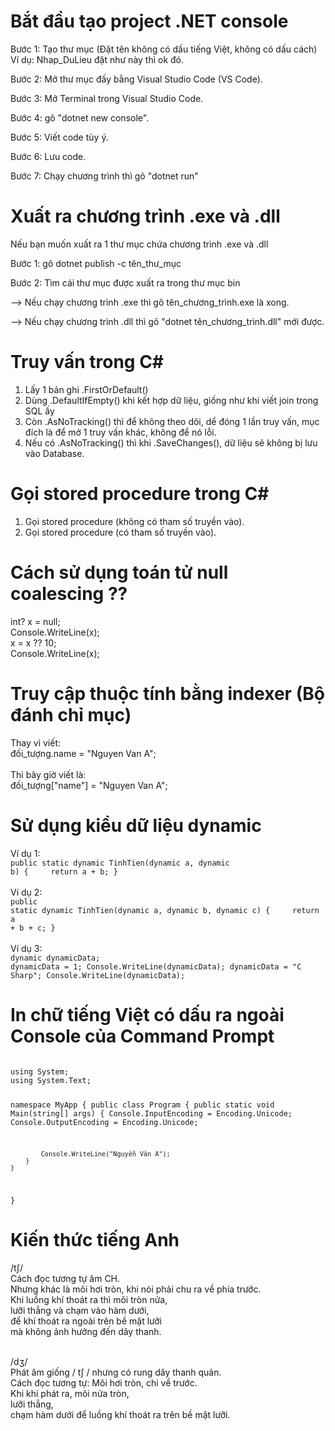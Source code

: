 # Bắt đầu tạo project .NET console
Bước 1: Tạo thư mục
(Đặt tên không có dấu tiếng Việt, không có dấu cách)
Ví dụ: Nhap_DuLieu đặt như này thì ok đó.
<br>

Bước 2: Mở thư mục đấy bằng Visual Studio Code (VS Code).
<br>

Bước 3: Mở Terminal trong Visual Studio Code.
<br>

Bước 4: gõ "dotnet new console".
<br>

Bước 5: Viết code tùy ý.
<br>

Bước 6: Lưu code.
<br>

Bước 7: Chạy chương trình thì gõ "dotnet run"
# Xuất ra chương trình .exe và .dll
Nếu bạn muốn xuất ra 1 thư mục chứa chương trình .exe và .dll
<br>

Bước 1: gõ dotnet publish -c tên_thư_mục
<br>

Bước 2: Tìm cái thư mục được xuất ra trong thư mục bin
<br>

--> Nếu chạy chương trình .exe thì gõ tên_chương_trình.exe là xong.
<br>

--> Nếu chạy chương trình .dll thì gõ "dotnet tên_chương_trình.dll" mới được.

# Truy vấn trong C#
1. Lấy 1 bản ghi .FirstOrDefault()
2. Dùng .DefaultIfEmpty() khi kết hợp dữ liệu, giống như khi viết join trong SQL ấy
3. Còn .AsNoTracking() thì để không theo dõi, dể đóng 1 lần truy vấn, mục đích là để mở 1 truy vấn khác, không để nó lỗi.
4. Nếu có .AsNoTracking() thì khi .SaveChanges(), dữ liệu sẽ không bị lưu vào Database.

# Gọi stored procedure trong C#
1. Gọi stored procedure (không có tham số truyền vào).
2. Gọi stored procedure (có tham số truyền vào).

# Cách sử dụng toán tử null coalescing ??
int? x = null;<br>
Console.WriteLine(x);<br>
x = x ?? 10;<br>
Console.WriteLine(x);

# Truy cập thuộc tính bằng indexer (Bộ đánh chỉ mục)
Thay vì viết:<br>
đối_tượng.name = "Nguyen Van A";<br><br>
Thì bây giờ viết là:<br>
đối_tượng["name"] = "Nguyen Van A";

# Sử dụng kiểu dữ liệu dynamic
Ví dụ 1:<br>
<code>public static dynamic TinhTien(dynamic a, dynamic b)
{
    &emsp;&emsp;&emsp;&emsp;return a + b;
}</code>
<br><br>
Ví dụ 2:<br>
<code>public static dynamic TinhTien(dynamic a, dynamic b, dynamic c)
{
    &emsp;&emsp;&emsp;&emsp;return a + b + c;
}</code>
<br><br>
Ví dụ 3:<br>
<code>dynamic dynamicData;
dynamicData = 1;
Console.WriteLine(dynamicData);
dynamicData = "C Sharp";
Console.WriteLine(dynamicData);</code>

# In chữ tiếng Việt có dấu ra ngoài Console của Command Prompt
<code>
using System;
using System.Text;

namespace MyApp
{
    public class Program
    {
        public static void Main(string[] args)
        {
            Console.InputEncoding = Encoding.Unicode;
            Console.OutputEncoding = Encoding.Unicode;

            Console.WriteLine("Nguyễn Văn A");
        }
    }
}
</code>

# Kiến thức tiếng Anh
/t∫/<br>
Cách đọc tương tự âm CH.<br>
Nhưng khác là môi hơi tròn, khi nói phải chu ra về phía trước.<br>
Khi luồng khí thoát ra thì môi tròn nửa,<br>
lưỡi thẳng và chạm vào hàm dưới,<br>
để khí thoát ra ngoài trên bề mặt lưỡi<br>
mà không ảnh hưởng đến dây thanh.<br><br>

/dʒ/<br>
Phát âm giống / t∫ / nhưng có rung dây thanh quản.<br>
Cách đọc tương tự: Môi hơi tròn, chi về trước.<br>
Khi khí phát ra, môi nửa tròn,<br>
lưỡi thẳng,<br>
chạm hàm dưới để luồng khí thoát ra trên bề mặt lưỡi.<br>
